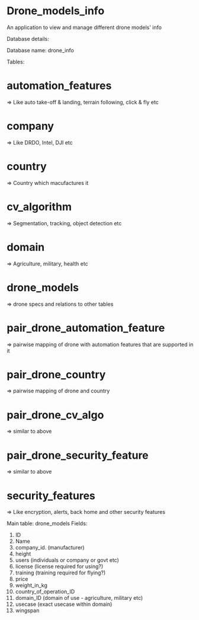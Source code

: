 # Drone_models_info
An application to view and manage different drone models' info

Database details:

Database name: drone_info

Tables: 
# automation_features 
=> Like auto take-off & landing, terrain following, click & fly etc
# company
=> Like DRDO, Intel, DJI etc
# country
=> Country which macufactures it
# cv_algorithm
=> Segmentation, tracking, object detection etc
# domain
=> Agriculture, military, health etc
# drone_models
=> drone specs and relations to other tables
# pair_drone_automation_feature
=> pairwise mapping of drone with automation features that are supported in it 
# pair_drone_country
=> pairwise mapping of drone and country
# pair_drone_cv_algo
=> similar to above
# pair_drone_security_feature
=> similar to above
# security_features
=> Like encryption, alerts, back home and other security features


Main table: drone_models
Fields:
1. ID
2. Name
3. company_id. (manufacturer)
4. height
5. users (individuals or company or govt etc)
6. license (license required for using?)
7. training (training required for flying?)
8. price
9. weight_in_kg
10. country_of_operation_ID
11. domain_ID (domain of use - agriculture, military etc)
12. usecase (exact usecase within domain)
13. wingspan





